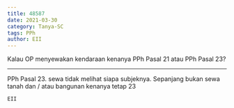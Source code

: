 ```yaml
---
title: 48587
date: 2021-03-30
category: Tanya-SC
tags: PPh
author: EII
---
```


Kalau OP menyewakan kendaraan kenanya PPh Pasal 21 atau PPh Pasal 23?

---

PPh Pasal 23. sewa tidak melihat siapa subjeknya. Sepanjang bukan sewa tanah dan / atau bangunan kenanya tetap 23

`EII`
